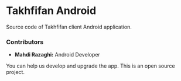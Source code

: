 # Takhfifan Android

Source code of Takhfifan client Android application.

### Contributors

- **Mahdi Razaghi:** Android Developer

You can help us develop and upgrade the app.
This is an open source project.
